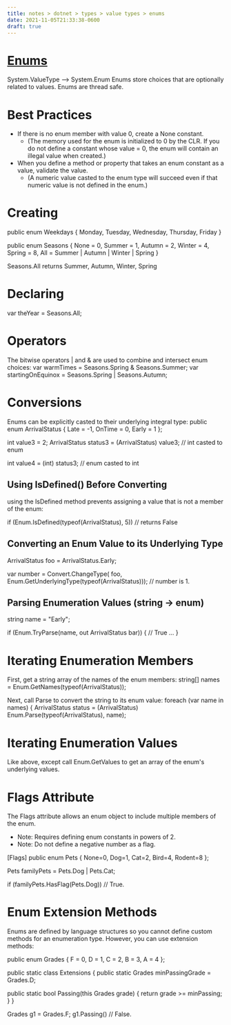 ```yaml
---
title: notes > dotnet > types > value types > enums
date: 2021-11-05T21:33:38-0600
draft: true
---
```

# [Enums](https://docs.microsoft.com/en-us/dotnet/api/system.enum?view=net-6.0)
System.ValueType –> System.Enum
Enums store choices that are optionally related to values.
Enums are thread safe.

# Best Practices
- If there is no enum member with value 0, create a None constant.
  - (The memory used for the enum is initialized to 0 by the CLR. If you do not define a constant whose value = 0, the enum will contain an illegal value when created.)
- When you define a method or property that takes an enum constant as a value, validate the value.
  - (A numeric value casted to the enum type will succeed even if that numeric value is not defined in the enum.)

# Creating
public enum Weekdays { Monday, Tuesday, Wednesday, Thursday, Friday }

public enum Seasons
{
None = 0,
Summer = 1,
Autumn = 2,
Winter = 4,
Spring = 8,
All = Summer | Autumn | Winter | Spring
}

Seasons.All returns Summer, Autumn, Winter, Spring

# Declaring
var theYear = Seasons.All;

# Operators
The bitwise operators | and & are used to combine and intersect enum choices:
var warmTimes = Seasons.Spring & Seasons.Summer;
var startingOnEquinox = Seasons.Spring | Seasons.Autumn;

# Conversions
Enums can be explicitly casted to their underlying integral type:
public enum ArrivalStatus { Late = -1, OnTime = 0, Early = 1 };

int value3 = 2;
ArrivalStatus status3 = (ArrivalStatus) value3; // int casted to enum

int value4 = (int) status3; // enum casted to int

## Using IsDefined() Before Converting
using the IsDefined method prevents assigning a value that is not a member of the enum:

if (Enum.IsDefined(typeof(ArrivalStatus), 5)) // returns False

## Converting an Enum Value to its Underlying Type
ArrivalStatus foo = ArrivalStatus.Early;

var number = Convert.ChangeType(
foo, Enum.GetUnderlyingType(typeof(ArrivalStatus))); // number is 1.

## Parsing Enumeration Values (string -> enum)
string name = "Early";

if (Enum.TryParse<ArrivalStatus>(name, out ArrivalStatus bar)) { // True
…
}

# Iterating Enumeration Members
First, get a string array of the names of the enum members:
string[] names = Enum.GetNames(typeof(ArrivalStatus));

Next, call Parse to convert the string to its enum value:
foreach (var name in names) {
ArrivalStatus status = (ArrivalStatus) Enum.Parse(typeof(ArrivalStatus), name);

# Iterating Enumeration Values
Like above, except call Enum.GetValues to get an array of the enum's underlying values.

# Flags Attribute
The Flags attribute allows an enum object to include multiple members of the enum.
- Note: Requires defining enum constants in powers of 2.
- Note: Do not define a negative number as a flag.

[Flags] public enum Pets { None=0, Dog=1, Cat=2, Bird=4, Rodent=8 };

Pets familyPets = Pets.Dog | Pets.Cat;

if (familyPets.HasFlag(Pets.Dog)) // True.

# Enum Extension Methods
Enums are defined by language structures so you cannot define custom methods for an enumeration type. However, you can use extension methods:

public enum Grades { F = 0, D = 1, C = 2, B = 3, A = 4 };

public static class Extensions {
public static Grades minPassingGrade = Grades.D;

public static bool Passing(this Grades grade) { return grade >= minPassing; }
}

Grades g1 = Grades.F;
g1.Passing() // False.
